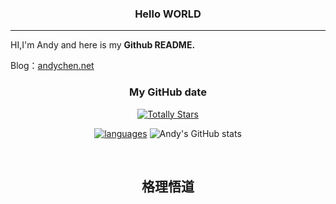 <div align="center">

### Hello WORLD
---


</div>



HI,I'm Andy and <OVER>here is my **Github README.**

Blog：[andychen.net](https://andychen.net)  

<!-- 徽章区 -->
<div align="center">

### My GitHub date

[![Totally Stars](https://img.shields.io/github/stars/Andyccr?label=总Stars&style=for-the-badge&color=gold)](https://github.com/Andyccr)

[![languages](https://github-readme-stats.vercel.app/api/top-langs/?username=andyccr&layout=donut)](https://github.com/andyccr/andyccr) ![Andy's GitHub stats](https://github-readme-stats.vercel.app/api?username=Andyccr&show_icons=true&theme=transparent)
</div>

<br clear="both">

<h2 align="center">格理悟道</h2>
